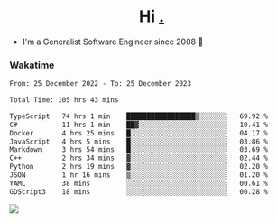 <h1 align="center">Hi <a href="https://www.hackerrank.com/erasmosaraujo">.</a></h1>
 
- I'm a Generalist Software Engineer  since 2008 🚀
<!--  
<p align="left">
  <a href="https://github.com/erasmosoares/github-readme-stats">
    <img
      align="center"
      src="https://github-readme-stats.vercel.app/api/top-langs/?username=erasmosoares&theme=radical&layout=compact"
    />
  </a>
  <a href="https://github.com/erasmosoares/github-readme-stats">
    [![Harlok's WakaTime stats](https://github-readme-stats.vercel.app/api/wakatime?username=ffflabs)](https://github.com/anuraghazra/github-readme-stats)
  </a>
</p>

<!--
 ### Repo 
 
<p align="left">
 <a href="https://github.com/erasmosoares/github-readme-stats">
    <img
      align="center"
      height="165"
      src="https://github-readme-stats.vercel.app/api/pin?username=erasmosoares&repo=sample-node&title_color=fff&icon_color=f9f9f9&text_color=9f9f9f&bg_color=151515"
    />
  </a>
  <a href="https://github.com/erasmosoares/github-readme-stats">
    <img
      align="center"
      height="165"
      src="https://github-readme-stats.vercel.app/api/pin?username=erasmosoares&repo=sample-node&title_color=fff&icon_color=f9f9f9&text_color=9f9f9f&bg_color=151515"
    />
  </a>
</p>
-->

 ### Wakatime 

<!--START_SECTION:waka-->

```txt
From: 25 December 2022 - To: 25 December 2023

Total Time: 105 hrs 43 mins

TypeScript   74 hrs 1 min    █████████████████▒░░░░░░░   69.92 %
C#           11 hrs 1 min    ██▓░░░░░░░░░░░░░░░░░░░░░░   10.41 %
Docker       4 hrs 25 mins   █░░░░░░░░░░░░░░░░░░░░░░░░   04.17 %
JavaScript   4 hrs 5 mins    █░░░░░░░░░░░░░░░░░░░░░░░░   03.86 %
Markdown     3 hrs 54 mins   █░░░░░░░░░░░░░░░░░░░░░░░░   03.69 %
C++          2 hrs 34 mins   ▓░░░░░░░░░░░░░░░░░░░░░░░░   02.44 %
Python       2 hrs 19 mins   ▓░░░░░░░░░░░░░░░░░░░░░░░░   02.20 %
JSON         1 hr 16 mins    ▒░░░░░░░░░░░░░░░░░░░░░░░░   01.20 %
YAML         38 mins         ░░░░░░░░░░░░░░░░░░░░░░░░░   00.61 %
GDScript3    18 mins         ░░░░░░░░░░░░░░░░░░░░░░░░░   00.28 %
```

<!--END_SECTION:waka-->

![](https://komarev.com/ghpvc/?username=erasmosoares&color=brightgreen)
